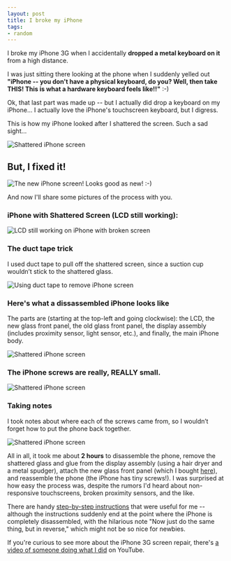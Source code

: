 ```yaml
---
layout: post
title: I broke my iPhone
tags:
- random
---
```


I broke my iPhone 3G when I accidentally **dropped a metal keyboard on it** from a high distance.

I was just sitting there looking at the phone when I suddenly yelled out **"iPhone -- you don't have a physical keyboard, do you? Well, then take THIS! This is what a hardware keyboard feels like!!"** :-)

Ok, that last part was made up -- but I actually did drop a keyboard on my iPhone... I actually love the iPhone's touchscreen keyboard, but I digress.

This is how my iPhone looked after I shattered the screen. Such a sad sight...

![Shattered iPhone screen](/images/broke-iphone-1.jpg)

## But, I fixed it!

![The new iPhone screen! Looks good as new! :-)](/images/broke-iphone-2.jpg)

And now I'll share some pictures of the process with you.

### iPhone with Shattered Screen (LCD still working):

![LCD still working on iPhone with broken screen](/images/broke-iphone-3.jpg)

### The duct tape trick

I used duct tape to pull off the shattered screen, since a suction cup wouldn’t stick to the shattered glass.

![Using duct tape to remove iPhone screen](/images/broke-iphone-4.jpg)

### Here's what a dissassembled iPhone looks like

The parts are (starting at the top-left and going clockwise): the LCD, the new glass front panel, the old glass front panel, the display assembly (includes proximity sensor, light sensor, etc.), and finally, the main iPhone body.

![Shattered iPhone screen](/images/broke-iphone-5.jpg)

### The iPhone screws are really, REALLY small.

![Shattered iPhone screen](/images/broke-iphone-6.jpg)

### Taking notes

I took notes about where each of the screws came from, so I wouldn’t forget how to put the phone back together.

![Shattered iPhone screen](/images/broke-iphone-7.jpg)

All in all, it took me about **2 hours** to disassemble the phone, remove the shattered glass and glue from the display assembly (using a hair dryer and a metal spudger), attach the new glass front panel (which I bought [here](http://www.ifixit.com/iPhone-Parts/iPhone-3G-Front-Panel-Kit/IF137-007-1)), and reassemble the phone (the iPhone has tiny screws!). I was surprised at how easy the process was, despite the rumors I'd heard about non-responsive touchscreens, broken proximity sensors, and the like.

There are handy [step-by-step instructions](http://www.ifixit.com/Guide/Repair/Installing-iPhone-3G-Front-Panel/587/1) that were useful for me -- although the instructions suddenly end at the point where the iPhone is completely disassembled, with the hilarious note "Now just do the same thing, but in reverse," which might not be so nice for newbies.

If you're curious to see more about the iPhone 3G screen repair, there's [a video of someone doing what I did](http://www.youtube.com/watch?v=lsFTlVTSeIA) on YouTube.